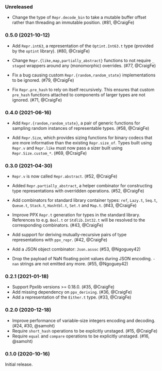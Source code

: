 ### Unreleased

- Change the type of `Repr.decode_bin` to take a mutable buffer offset rather
  than threading an immutable position. (#81, @CraigFe)

### 0.5.0 (2021-10-12)

- Add `Repr.int63`, a representation of the `Optint.Int63.t` type (provided by
  the `optint` library). (#80, @CraigFe)

- Change `Repr.{like,map,partially_abstract}` functions to not require `_
  staged` wrappers around any (monomorphic) overrides. (#77, @CraigFe)

- Fix a bug causing custom `Repr.{random,random_state}` implementations to be
  ignored. (#79, @CraigFe)

- Fix `Repr.pre_hash` to rely on itself recursively. This ensures that custom
  `pre_hash` functions attached to components of larger types are not ignored.
  (#71, @CraigFe)

### 0.4.0 (2021-06-16)

- Add `Repr.{random,random_state}`, a pair of generic functions for sampling
  random instances of representable types. (#58, @CraigFe)

- Add `Repr.Size`, which provides sizing functions for binary codecs that are
  more informative than the existing `Repr.size_of`. Types built using `Repr.v`
  and `Repr.like` must now pass a sizer built using `Repr.Size.custom_*`. (#69,
  @CraigFe)

### 0.3.0 (2021-04-30)

- `Repr.v` is now called `Repr.abstract`. (#52, @CraigFe)

- Added `Repr.partially_abstract`, a helper combinator for constructing type
  representations with overridden operations. (#52, @CraigFe)

- Add combinators for standard library container types: `ref`, `Lazy.t`,
  `Seq.t`, `Queue.t`, `Stack.t`, `Hashtbl.t`, `Set.t` and `Map.t`.
  (#43, @CraigFe)

- Improve PPX `Repr.t` generation for types in the standard library. References
  to e.g. `Bool.t` or `Stdlib.Int32.t` will be resolved to the corresponding
  combinators. (#43, @CraigFe)

- Add support for deriving mutually-recursive pairs of type representations
  with `ppx_repr`. (#42, @CraigFe)

- Add a JSON object combinator: `Json.assoc` (#53, @Ngoguey42)

- Drop the payload of NaN floating point values during JSON encoding. `-nan`
  strings are not emitted any more. (#55, @Ngoguey42)

### 0.2.1 (2021-01-18)

- Support Ppxlib versions >= 0.18.0. (#35, @CraigFe)
- Add missing dependency on `ppx_deriving`. (#36, @CraigFe)
- Add a representation of the `Either.t` type. (#33, @CraigFe)

### 0.2.0 (2020-12-18)

- Improve performance of variable-size integers encoding and decoding.
  (#24, #30, @samoht)
- Require `short_hash` operations to be explicitly unstaged.
  (#15, @CraigFe)
- Require `equal` and `compare` operations to be explicitly unstaged.
  (#16, @samoht)

### 0.1.0 (2020-10-16)

Initial release.
